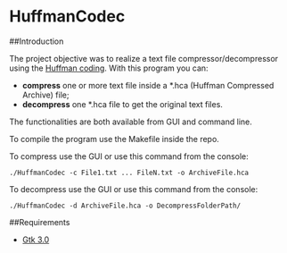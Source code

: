 # HuffmanCodec
##Introduction

The project objective was to realize a text file compressor/decompressor using the [Huffman coding](https://en.wikipedia.org/wiki/Huffman_coding).
With this program you can:
- **compress** one or more text file inside a *.hca (Huffman Compressed Archive) file;
- **decompress** one *.hca file to get the original text files.

The functionalities are both available from GUI and command line.

To compile the program use the Makefile inside the repo.

To compress use the GUI or use this command from the console:
```
./HuffmanCodec -c File1.txt ... FileN.txt -o ArchiveFile.hca
```

To decompress use the GUI or use this command from the console:
```
./HuffmanCodec -d ArchiveFile.hca -o DecompressFolderPath/
```

##Requirements
- [Gtk 3.0](http://www.gtk.org/download/index.php)


